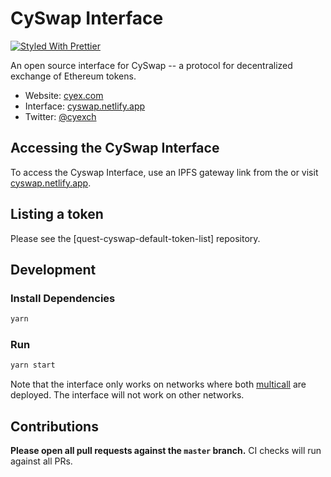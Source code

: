 # CySwap Interface

[![Styled With Prettier](https://img.shields.io/badge/code_style-prettier-ff69b4.svg)](https://prettier.io/)

An open source interface for CySwap -- a protocol for decentralized exchange of Ethereum tokens.

- Website: [cyex.com](https://cyex.com/)
- Interface: [cyswap.netlify.app](https://cyswap.netlify.app/)
- Twitter: [@cyexch](https://twitter.com/cyexch)

## Accessing the CySwap Interface

To access the Cyswap Interface, use an IPFS gateway link from the
or visit [cyswap.netlify.app](https://cyswap.netlify.app/).

## Listing a token

Please see the
[quest-cyswap-default-token-list]
repository.

## Development

### Install Dependencies

```bash
yarn
```

### Run

```bash
yarn start
```

Note that the interface only works on networks where both
[multicall](https://github.com/makerdao/multicall) are deployed.
The interface will not work on other networks.

## Contributions

**Please open all pull requests against the `master` branch.**
CI checks will run against all PRs.
